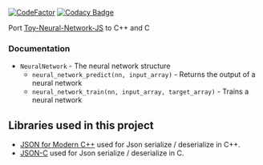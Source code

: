 [![CodeFactor](https://www.codefactor.io/repository/github/ctrlcvnigerguard/neural-network-c/badge)](https://www.codefactor.io/repository/github/ctrlcvnigerguard/neural-network-c) [![Codacy Badge](https://app.codacy.com/project/badge/Grade/79f9ce19cfd84b268e03ef29e1bb37c0)](https://www.codacy.com/manual/nepogodin.vlad/Neural-Network-C?utm_source=github.com&amp;utm_medium=referral&amp;utm_content=ctrlcvnigerguard/Neural-Network-C&amp;utm_campaign=Badge_Grade)

Port [Toy-Neural-Network-JS](https://github.com/CodingTrain/Toy-Neural-Network-JS) to C++ and C

### Documentation

* `NeuralNetwork` - The neural network structure
  * `neural_network_predict(nn, input_array)` - Returns the output of a neural network
  * `neural_network_train(nn, input_array, target_array)` - Trains a neural network

## Libraries used in this project

* [JSON for Modern C++](https://github.com/nlohmann/json) used for Json serialize / deserialize in C++. 
* [JSON-C](https://github.com/json-c/json-c) used for Json serialize / deserialize in C. 
